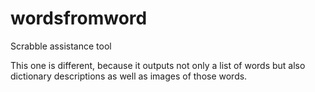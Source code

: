 # wordsfromword
Scrabble assistance tool

This one is different, because it outputs not only a list of words but also dictionary descriptions as well as images of those words.
